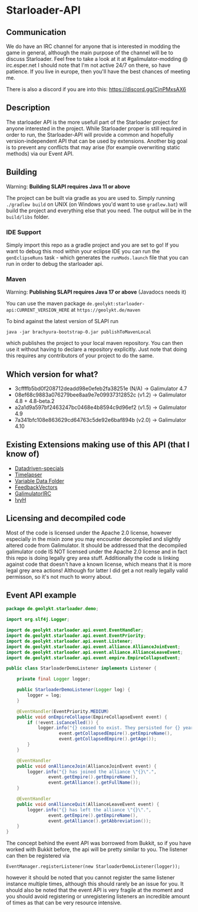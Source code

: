 # Starloader-API

## Communication

We do have an IRC channel for anyone that is interested in modding the game in
general, although the main purpose of the channel will be to discuss Starloader.
Feel free to take a look at it at #galimulator-modding @ irc.esper.net
I should note that I'm not active 24/7 on there, so have patience.
If you live in europe, then you'll have the best chances of meeting me.

There is also a discord if you are into this: https://discord.gg/CjnPMxsAX6

## Description

The starloader API is the more usefull part of the Starloader project for anyone
interested in the project. While Starloader proper is still required in order to
run, the Starloader-API will provide a common and hopefully version-independent
API that can be used by extensions. Another big goal is to prevent any conflicts
that may arise (for example overwriting static methods) via our Event API.

## Building

Warning: **Building SLAPI requires Java 11 or above**

The project can be built via gradle as you are used to. Simply running
`./gradlew build` on UNIX (on Windows you'd want to use `gradlew.bat`) will
build the project and everything else that you need. The output will be in the
`build/libs` folder.

### IDE Support

Simply import this repo as a gradle project and you are set to go!
If you want to debug this mod within your eclipse IDE you can run the
`genEclipseRuns` task - which generates the `runMods.launch` file that
you can run in order to debug the starloader api.

### Maven

Warning: **Publishing SLAPI requires Java 17 or above** (Javadocs needs it)

You can use the maven package `de.geolykt:starloader-api:CURRENT_VERSION_HERE`
at `https://geolykt.de/maven`

To bind against the latest version of SLAPI run

    java -jar brachyura-bootstrap-0.jar publishToMavenLocal

which publishes the project to your local maven repository. You can then use it
without having to declare a repository explicitly. Just note that doing
this requires any contributors of your project to do the same.

## Which version for what?

- 3cffffb5bd0f208712deadd98e0efeb2fa38251e (N/A)  -> Galimulator 4.7
- 08ef68c9883a076279bee8aa9e7e09937312852c (v1.2) -> Galimulator 4.8 + 4.8-beta.2
- a2a1d9a597bf2463247bc0468e4b8594c9d96ef2 (v1.5) -> Galimulator 4.9
- 7a341bfc108e863629cd64763c5de92e6baf894b (v2.0) -> Galimulator 4.10

## Existing Extensions making use of this API (that I know of)

- [Datadriven-specials](https://github.com/Geolykt/Datadriven-specials)
- [Timelapser](https://github.com/Geolykt/Timelapser)
- [Variable Data Folder](https://github.com/Geolykt/VariableDataFolder)
- [FeedbackVectors](https://github.com/Geolykt/Feedbackvectors)
- [GalimulatorIRC](https://github.com/Geolykt/GalimulatorIRC)
- [IvyH](https://github.com/Geolykt/IvyH)

## Licensing and decompiled code

Most of the code is licensed under the Apache 2.0 license, however especially in
the mixin zone you may encounter decompiled and slightly altered code from
Galimulator. It should be addressed that the decompiled galimulator code IS NOT
licensed under the Apache 2.0 license and in fact this repo is doing legally grey
area stuff. Additionally the code is linking against code that doesn't have a
known license, which means that it is more legal grey area actions! Although for
latter I did get a not really legally valid permisson, so it's not much to
worry about.

## Event API example

```java
package de.geolykt.starloader.demo;

import org.slf4j.Logger;

import de.geolykt.starloader.api.event.EventHandler;
import de.geolykt.starloader.api.event.EventPriority;
import de.geolykt.starloader.api.event.Listener;
import de.geolykt.starloader.api.event.alliance.AllianceJoinEvent;
import de.geolykt.starloader.api.event.alliance.AllianceLeaveEvent;
import de.geolykt.starloader.api.event.empire.EmpireCollapseEvent;

public class StarloaderDemoListener implements Listener {

    private final Logger logger;

    public StarloaderDemoListener(Logger log) {
        logger = log;
    }

    @EventHandler(EventPriority.MEDIUM)
    public void onEmpireCollapse(EmpireCollapseEvent event) {
        if (!event.isCancelled()) {
            logger.info("{} ceased to exist. They persisted for {} years.",
                    event.getCollapsedEmpire().getEmpireName(),
                    event.getCollapsedEmpire().getAge());
        }
    }

    @EventHandler
    public void onAllianceJoin(AllianceJoinEvent event) {
        logger.info("{} has joined the alliance \"{}\".", 
                event.getEmpire().getEmpireName(), 
                event.getAlliance().getFullName());
    }

    @EventHandler
    public void onAllianceQuit(AllianceLeaveEvent event) {
        logger.info("{} has left the alliance \"{}\".", 
                event.getEmpire().getEmpireName(), 
                event.getAlliance().getAbbreviation());
    }
}
```

The concept behind the event API was borrowed from Bukkit, so if you have worked
with Bukkit before, the api will be pretty similar to you.
The listener can then be registered via

    EventManager.registerListener(new StarloaderDemoListener(logger));

however it should be noted that you cannot register the same listener instance multiple
times, although this should rarely be an issue for you. It should also be noted
that the event API is very fragile at the moment and you should avoid
registering or unregistering listeners an incredible amount of times as that
can be very resource intensive.


